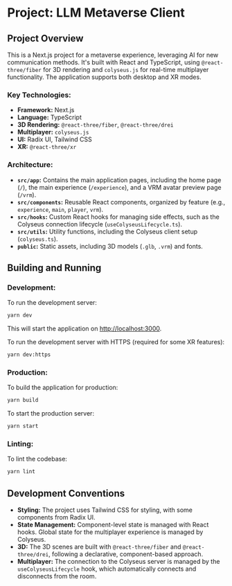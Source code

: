 # Project: LLM Metaverse Client

## Project Overview

This is a Next.js project for a metaverse experience, leveraging AI for new communication methods. It's built with React and TypeScript, using `@react-three/fiber` for 3D rendering and `colyseus.js` for real-time multiplayer functionality. The application supports both desktop and XR modes.

### Key Technologies:

- **Framework:** Next.js
- **Language:** TypeScript
- **3D Rendering:** `@react-three/fiber`, `@react-three/drei`
- **Multiplayer:** `colyseus.js`
- **UI:** Radix UI, Tailwind CSS
- **XR:** `@react-three/xr`

### Architecture:

- **`src/app`:** Contains the main application pages, including the home page (`/`), the main experience (`/experience`), and a VRM avatar preview page (`/vrm`).
- **`src/components`:** Reusable React components, organized by feature (e.g., `experience`, `main`, `player`, `vrm`).
- **`src/hooks`:** Custom React hooks for managing side effects, such as the Colyseus connection lifecycle (`useColyseusLifecycle.ts`).
- **`src/utils`:** Utility functions, including the Colyseus client setup (`colyseus.ts`).
- **`public`:** Static assets, including 3D models (`.glb`, `.vrm`) and fonts.

## Building and Running

### Development:

To run the development server:

```bash
yarn dev
```

This will start the application on [http://localhost:3000](http://localhost:3000).

To run the development server with HTTPS (required for some XR features):

```bash
yarn dev:https
```

### Production:

To build the application for production:

```bash
yarn build
```

To start the production server:

```bash
yarn start
```

### Linting:

To lint the codebase:

```bash
yarn lint
```

## Development Conventions

- **Styling:** The project uses Tailwind CSS for styling, with some components from Radix UI.
- **State Management:** Component-level state is managed with React hooks. Global state for the multiplayer experience is managed by Colyseus.
- **3D:** The 3D scenes are built with `@react-three/fiber` and `@react-three/drei`, following a declarative, component-based approach.
- **Multiplayer:** The connection to the Colyseus server is managed by the `useColyseusLifecycle` hook, which automatically connects and disconnects from the room.
